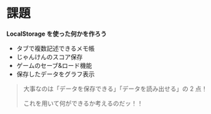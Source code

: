 # 課題

**LocalStorage を使った何かを作ろう**

- タブで複数記述できるメモ帳
- じゃんけんのスコア保存
- ゲームのセーブ&ロード機能
- 保存したデータをグラフ表示

> 大事なのは「データを保存できる」「データを読み出せる」の 2 点！
>
> これを用いて何ができるか考えるのだッ！！
